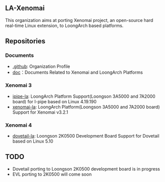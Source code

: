 ## LA-Xenomai

This organization aims at porting Xenomai project, an open-source hard real-time Linux extension, to LoongArch based platforms.

## Repositories

### Documents

- [.github](https://github.com/LA-Xenomai/.github): Organization Profile
- [doc](https://github.com/LA-Xenomai/doc)：Documents Related to Xenomai and LoongArch Platforms

### Xenomai 3

- [ipipe-la](https://github.com/LA-Xenomai/xenomai-la): LoongArch Platform Support(Loongson 3A5000 and 7A2000 board) for I-pipe based on Linux 4.19.190
- [xenomai-la](https://github.com/LA-Xenomai/xenomai-la): LoongArch Platform(Loongson 3A5000 and 7A2000 board) Support for Xenomai v3.2.1

### Xenomai 4

- [dovetail-la](https://github.com/LA-Xenomai/dovetail-la): Loongson 2K0500 Development Board Support for Dovetail based on Linux 5.10

## TODO

- Dovetail porting to Loongson 2K0500 development board is in progress
- EVL porting to 2K0500 will come soon
